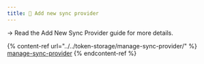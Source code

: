 ```yaml
---
title: 🔗 Add new sync provider
---
```


→ Read the Add New Sync Provider guide for more details.

{% content-ref url="../../token-storage/manage-sync-provider/" %}
[manage-sync-provider](../../token-storage/manage-sync-provider/)
{% endcontent-ref %}
